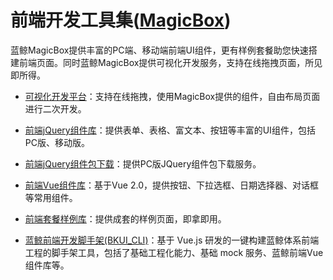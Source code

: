 # 前端开发工具集([MagicBox](https://magicbox.bk.tencent.com/static_api/v3/main/index.html))

蓝鲸MagicBox提供丰富的PC端、移动端前端UI组件，更有样例套餐助您快速搭建前端页面。同时蓝鲸MagicBox提供可视化开发服务，支持在线拖拽页面，所见即所得。

- [可视化开发平台](https://magicbox.bk.tencent.com/static_api/v3/index.html#build/show)：支持在线拖拽，使用MagicBox提供的组件，自由布局页面进行二次开发。 

- [前端jQuery组件库](https://magicbox.bk.tencent.com/static_api/v3/index.html#index?isPro=1)：提供表单、表格、富文本、按钮等丰富的UI组件，包括PC版、移动版。  

- [前端jQuery组件包下载](https://magicbox.bk.tencent.com/static_api/v3/index.html#plugin)：提供PC版JQuery组件包下载服务。

- [前端Vue组件库](https://magicbox.bk.tencent.com/static_api/v3/components_vue/2.0/example/index.html#/)：基于Vue 2.0，提供按钮、下拉选框、日期选择器、对话框等常用组件。

- [前端套餐样例库](https://magicbox.bk.tencent.com/static_api/v3/index.html#templates)：提供成套的样例页面，即拿即用。

- [蓝鲸前端开发脚手架(BKUI_CLI)](https://bk.tencent.com/docs/document/5.1/19/583)：基于 Vue.js 研发的一键构建蓝鲸体系前端工程的脚手架工具，包括了基础工程化能力、基础 mock 服务、蓝鲸前端Vue组件库等。
